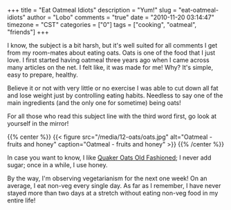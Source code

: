 +++
title = "Eat Oatmeal Idiots"
description = "Yum!"
slug = "eat-oatmeal-idiots"
author = "Lobo"
comments = "true"
date = "2010-11-20 03:14:47"
timezone = "CST"
categories = ["0"]
tags = ["cooking", "oatmeal", "friends"]
+++

I know, the subject is a bit harsh, but it's well suited for all comments I get from my room-mates about eating oats. Oats is one of the food that I just love. I first started having oatmeal three years ago when I came across many articles on the net. I felt like, it was made for me! Why? It's simple, easy to prepare, healthy.

Believe it or not with very little or no exercise I was able to cut down all fat and lose weight just by controlling eating habits. Needless to say one of the main ingredients (and the only one for sometime) being oats!

For all those who read this subject line with the third word first, go look at yourself in the mirror!

{{% center %}}
{{< figure src="/media/12-oats/oats.jpg" alt="Oatmeal - fruits and honey" caption="Oatmeal - fruits and honey" >}}
{{% /center %}}

In case you want to know, I like [Quaker Oats Old Fashioned](http://amzn.to/2DwUQr1); I never add sugar; once in a while, I use honey.

By the way, I'm observing vegetarianism for the next one week! On an average, I eat non-veg every single day. As far as I remember, I have never stayed more than two days at a stretch without eating non-veg food in my entire life!  
